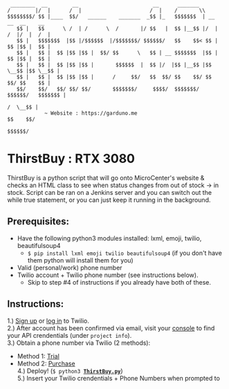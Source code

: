 
     ________  __        __                        __      _______
    /        |/  |      /  |                      /  |    /       \\
    $$$$$$$$/ $$ |____  $$/   ______    _______  _$$ |_   $$$$$$$  | __    __  __    __
       $$ |   $$      \ /  | /      \  /       |/ $$   |  $$ |__$$ |/  |  /  |/  |  /  |
       $$ |   $$$$$$$  |$$ |/$$$$$$  |/$$$$$$$/ $$$$$$/   $$    $$< $$ |  $$ |$$ |  $$ |
       $$ |   $$ |  $$ |$$ |$$ |  $$/ $$      \   $$ | __ $$$$$$$  |$$ |  $$ |$$ |  $$ |
       $$ |   $$ |  $$ |$$ |$$ |       $$$$$$  |  $$ |/  |$$ |__$$ |$$ \__$$ |$$ \__$$ |
       $$ |   $$ |  $$ |$$ |$$ |      /     $$/   $$  $$/ $$    $$/ $$    $$/ $$    $$ |
       $$/    $$/   $$/ $$/ $$/       $$$$$$$/     $$$$/  $$$$$$$/   $$$$$$/   $$$$$$$ |
                                                                              /  \__$$ |
                ~ Website : https://garduno.me                                $$    $$/
                                                                               $$$$$$/


# ThirstBuy : RTX 3080

ThirstBuy is a python script that will go onto MicroCenter's website & checks an HTML class to see when status changes from out of stock -> in stock. Script can be ran on a Jenkins server and you can switch out the while true statement, or you can just keep it running in the background.

## Prerequisites:
- Have the following python3 modules installed: lxml, emoji, twilio, beautifulsoup4   
  - `$ pip install lxml emoji twilio beautifulsoup4` (if you don't have them python will install them for you)
- Valid (personal/work) phone number
- Twilio account + Twilio phone number (see instructions below).  
  - Skip to step #4 of instructions if you already have both of these.

## Instructions:
1.) [Sign up](https://www.twilio.com/try-twilio) or [log in](https://www.twilio.com/login) to Twilio.   
2.) After account has been confirmed via email, visit your [console](https://www.twilio.com/console) to find your API crendentials (under `project info`).    
3.) Obtain a phone number via Twilio (2 methods):   
- Method 1: [Trial](https://www.twilio.com/console/phone-numbers/trial-number/modal?capability[]=sms)  
- Method 2: [Purchase](https://www.twilio.com/console/phone-numbers/search)  
4.) Deploy! (`$ python3 `<a href="https://github.com/luisegarduno/ThirstBuy/releases/download/1.0/ThirstBuy.py" target="_top"><b>`ThirstBuy.py`</b></a>)   
5.) Insert your Twilio crendentials + Phone Numbers when prompted to
